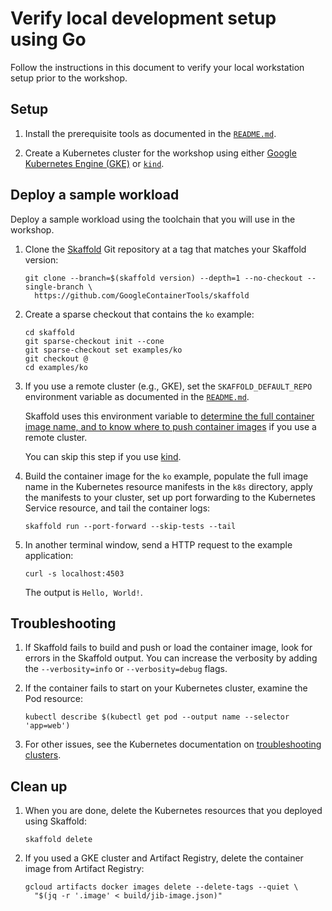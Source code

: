 # Verify local development setup using Go

Follow the instructions in this document to verify your local workstation
setup prior to the workshop.

## Setup

1.  Install the prerequisite tools as documented in the
    [`README.md`](../README.md).

2.  Create a Kubernetes cluster for the workshop using either
    [Google Kubernetes Engine (GKE)](gke.md) or [`kind`](kind.md).

## Deploy a sample workload

Deploy a sample workload using the toolchain that you will use in the workshop.

1.  Clone the [Skaffold](https://skaffold.dev/docs/) Git repository at a tag
    that matches your Skaffold version:

    ```shell
    git clone --branch=$(skaffold version) --depth=1 --no-checkout --single-branch \
      https://github.com/GoogleContainerTools/skaffold
    ```
    
2.  Create a sparse checkout that contains the `ko` example:

    ```shell
    cd skaffold
    git sparse-checkout init --cone
    git sparse-checkout set examples/ko
    git checkout @
    cd examples/ko
    ```

3.  If you use a remote cluster (e.g., GKE), set the `SKAFFOLD_DEFAULT_REPO`
    environment variable as documented in the [`README.md`](../README.md).

    Skaffold uses this environment variable to
    [determine the full container image name, and to know where to push container images](https://skaffold.dev/docs/environment/image-registries/)
    if you use a remote cluster.

    You can skip this step if you use [kind](kind.md).

4.  Build the container image for the `ko` example, populate the full
    image name in the Kubernetes resource manifests in the `k8s` directory,
    apply the manifests to your cluster, set up port forwarding to the
    Kubernetes Service resource, and tail the container logs:

    ```shell
    skaffold run --port-forward --skip-tests --tail
    ```

5.  In another terminal window, send a HTTP request to the example application:

    ```shell
    curl -s localhost:4503
    ```

    The output is `Hello, World!`.

## Troubleshooting

1.  If Skaffold fails to build and push or load the container image, look
    for errors in the Skaffold output. You can increase the verbosity by
    adding the `--verbosity=info` or `--verbosity=debug` flags.

2.  If the container fails to start on your Kubernetes cluster, examine the
    Pod resource:

    ```shell
    kubectl describe $(kubectl get pod --output name --selector 'app=web')
    ```

3.  For other issues, see the Kubernetes documentation on
    [troubleshooting clusters](https://kubernetes.io/docs/tasks/debug/debug-cluster/).

## Clean up

1.  When you are done, delete the Kubernetes resources that you deployed using
    Skaffold:

    ```shell
    skaffold delete
    ```

2.  If you used a GKE cluster and Artifact Registry, delete the container
    image from Artifact Registry:

    ```shell
    gcloud artifacts docker images delete --delete-tags --quiet \
      "$(jq -r '.image' < build/jib-image.json)"
    ```
